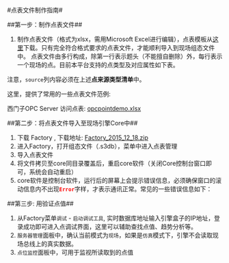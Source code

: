 #点表文件制作指南#

##第一步：制作点表文件##

1. 制作点表文件（格式为xlsx，需用Microsoft Excel进行编辑），点表模板从[这里](http://beop.rnbtech.com.hk/static/help/pointdebug/opcpointdemo.xlsx)下载。只有完全符合格式要求的点表文件，才能顺利导入到现场组态文件中。
   点表文件由多行构成，除第一行表示题头（不能擅自删除）外，每行表示一个现场的点。目前本平台支持的点类型及对应属性如下表。




注意，`source`列内容必须在上述<b>点来源类型清单</b>中。


这里，提供了常用的一些点表文件范例:

西门子OPC Server 访问点表: [opcpointdemo.xlsx](http://beop.rnbtech.com.hk/static/help/pointdebug/opcpointdemo.xlsx)

##第二步：将点表文件导入至现场引擎Core中##
1. 下载 Factory , 下载地址: [Factory_2015_12_18.zip](http://beop.rnbtech.com.hk/static/help/BeOPFactory_2015_12_18.zip)
2. 进入Factory，打开组态文件（.s3db），菜单中进入点表管理
3. 导入点表文件
4. 将文件拷贝至core同目录覆盖后，重启core软件（关闭Core控制台窗口即可，系统会自动重启）
5. core软件是控制台软件，运行后的屏幕上会提示错误信息，必须确保窗口的滚动信息内不出现<font color=red><b>`Error`</b></font>字样，才表示通讯正常。常见的一些错误信息如下：


##第三步: 用验证点值##
1. 从Factory菜单`调试` - `启动调试工具`, 实时数据库地址输入引擎盒子的IP地址，登录成功即可进入点调试界面，这里可以辅助查找点值、趋势分析等。
2. `服务器管理`面板中，确认当前模式为`现场`，如果是`仿真`模式下，引擎不会读取现场总线上的真实数据。
2. `点位监控`面板中，可用于监视所读取到的点值